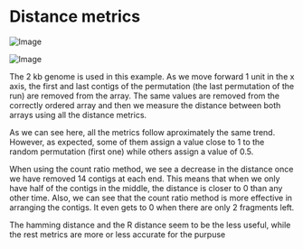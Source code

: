 Distance metrics
======

![Image](https://github.com/pilarcormo/small_genomes_SNPs/blob/master/Results/Rplot.%20Comparison%20between%20distance%20metrics%20maxdensity.png?raw=true)

![Image](https://github.com/pilarcormo/small_genomes_SNPs/blob/master/Results/Rplot.Comparison%20between%20distance%20metrics.%20countratio2.png?raw=true)


The 2 kb genome is used in this example. As we move forward 1 unit in the x axis, the first and last contigs of the permutation (the last permutation of the run) are removed from the array. The same values are removed from the correctly ordered array and then we measure the distance between both arrays using all the distance metrics. 

As we can see here, all the metrics follow aproximately the same trend. However, as expected, some of them assign a value close to 1 to the random permutation (first one) while others assign a value of 0.5. 

When using the count ratio method, we see a decrease in the distance once we have removed 14 contigs at each end. This means that when we only have half of the contigs in the middle, the distance is closer to 0 than any other time. Also, we can see that the count ratio method is more effective in arranging the contigs. It even gets to 0 when there are only 2 fragments left. 

The hamming distance and the R distance seem to be the less useful, while the rest metrics are more or less accurate for the purpuse